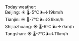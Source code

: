 Today weather:  
Beijing: ☀️ 🌡️-5°C 🌬️↓19km/h  
Tianjin: ☀️ 🌡️-7°C 🌬️↓26km/h  
Shijiazhuang: ☀️ 🌡️-6°C 🌬️→7km/h  
Tangshan: ☀️ 🌡️-7°C 🌬️↓11km/h  
